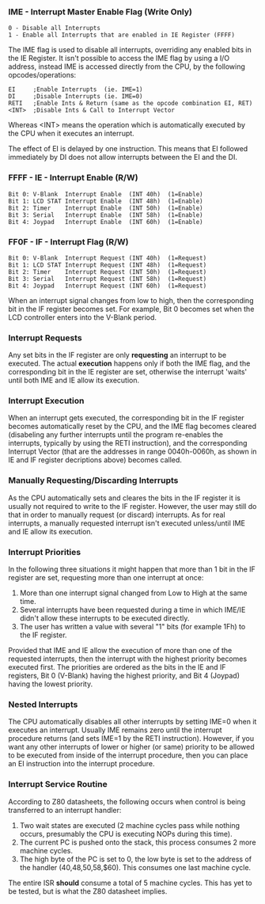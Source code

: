 ### IME - Interrupt Master Enable Flag (Write Only)

```
0 - Disable all Interrupts
1 - Enable all Interrupts that are enabled in IE Register (FFFF)
```

The IME flag is used to disable all interrupts, overriding any enabled
bits in the IE Register. It isn't possible to access the IME flag by
using a I/O address, instead IME is accessed directly from the CPU, by
the following opcodes/operations:

```
EI     ;Enable Interrupts  (ie. IME=1)
DI     ;Disable Interrupts (ie. IME=0)
RETI   ;Enable Ints & Return (same as the opcode combination EI, RET)
<INT>  ;Disable Ints & Call to Interrupt Vector
```

Whereas \<INT\> means the operation which is automatically executed by the
CPU when it executes an interrupt.

The effect of EI is delayed by one instruction. This means that EI
followed immediately by DI does not allow interrupts between the EI and
the DI.

### FFFF - IE - Interrupt Enable (R/W)

```
Bit 0: V-Blank  Interrupt Enable  (INT 40h)  (1=Enable)
Bit 1: LCD STAT Interrupt Enable  (INT 48h)  (1=Enable)
Bit 2: Timer    Interrupt Enable  (INT 50h)  (1=Enable)
Bit 3: Serial   Interrupt Enable  (INT 58h)  (1=Enable)
Bit 4: Joypad   Interrupt Enable  (INT 60h)  (1=Enable)
```

### FF0F - IF - Interrupt Flag (R/W)

```
Bit 0: V-Blank  Interrupt Request (INT 40h)  (1=Request)
Bit 1: LCD STAT Interrupt Request (INT 48h)  (1=Request)
Bit 2: Timer    Interrupt Request (INT 50h)  (1=Request)
Bit 3: Serial   Interrupt Request (INT 58h)  (1=Request)
Bit 4: Joypad   Interrupt Request (INT 60h)  (1=Request)
```

When an interrupt signal changes from low to high, then the
corresponding bit in the IF register becomes set. For example, Bit 0
becomes set when the LCD controller enters into the V-Blank period.

### Interrupt Requests

Any set bits in the IF register are only **requesting** an interrupt to be
executed. The actual **execution** happens only if both the IME flag, and
the corresponding bit in the IE register are set, otherwise the
interrupt 'waits' until both IME and IE allow its execution.

### Interrupt Execution

When an interrupt gets executed, the corresponding bit in the IF
register becomes automatically reset by the CPU, and the IME flag
becomes cleared (disabeling any further interrupts until the program
re-enables the interrupts, typically by using the RETI instruction), and
the corresponding Interrupt Vector (that are the addresses in range
0040h-0060h, as shown in IE and IF register decriptions above) becomes
called.

### Manually Requesting/Discarding Interrupts

As the CPU automatically sets and cleares the bits in the IF register it
is usually not required to write to the IF register. However, the user
may still do that in order to manually request (or discard) interrupts.
As for real interrupts, a manually requested interrupt isn't executed
unless/until IME and IE allow its execution.

### Interrupt Priorities

In the following three situations it might happen that more than 1 bit in the IF register are set, requesting more than one interrupt at once:

1. More than one interrupt signal changed from Low to High at the same time.
2. Several interrupts have been requested during a time in which IME/IE didn't allow these interrupts to be executed directly.
3. The user has written a value with several "1" bits (for example 1Fh) to the IF register. 

Provided that IME and IE allow the execution of more than one of the
requested interrupts, then the interrupt with the highest priority
becomes executed first. The priorities are ordered as the bits in the IE
and IF registers, Bit 0 (V-Blank) having the highest priority, and Bit 4
(Joypad) having the lowest priority.

### Nested Interrupts

The CPU automatically disables all other interrupts by setting IME=0
when it executes an interrupt. Usually IME remains zero until the
interrupt procedure returns (and sets IME=1 by the RETI instruction).
However, if you want any other interrupts of lower or higher (or same)
priority to be allowed to be executed from inside of the interrupt
procedure, then you can place an EI instruction into the interrupt
procedure.

### Interrupt Service Routine

According to Z80 datasheets, the following occurs when control is being
transferred to an interrupt handler:

1. Two wait states are executed (2 machine cycles pass while nothing
occurs, presumably the CPU is executing NOPs during this time).
2. The current PC is pushed onto the stack, this process consumes 2 more
machine cycles.
3. The high byte of the PC is set to 0, the low byte is set to the
address of the handler ($40,$48,$50,$58,$60). This consumes one
last machine cycle.

The entire ISR **should** consume a total of 5 machine cycles. This has
yet to be tested, but is what the Z80 datasheet implies.

